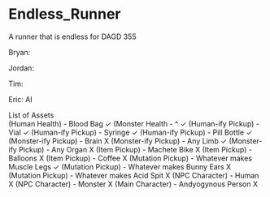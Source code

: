 # Endless_Runner
A runner that is endless for DAGD 355

Bryan:

Jordan:

Tim:

Eric:
AI


List of Assets    
(Human Health) - Blood Bag  ✓
(Monster Health - ^   ✓
(Human-ify Pickup) - Vial   ✓
(Human-ify Pickup) - Syringe   ✓
(Human-ify Pickup) - Pill Bottle   ✓
(Monster-ify Pickup) - Brain   X
(Monster-ify Pickup) - Any Limb  ✓
(Monster-ify Pickup) - Any Organ   X
(Item Pickup) - Machete Bike   X
(Item Pickup) - Balloons   X
(Item Pickup) - Coffee   X
(Mutation Pickup) - Whatever makes Muscle Legs  ✓
(Mutation Pickup) - Whatever makes Bunny Ears   X
(Mutation Pickup) - Whatever makes Acid Spit   X
(NPC Character) - Human  X
(NPC Character) - Monster  X
(Main Character) - Andyogynous Person  X
